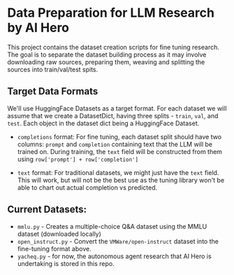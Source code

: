 # Data Preparation for LLM Research by AI Hero

This project contains the dataset creation scripts for fine tuning research. The goal is to separate the dataset building process as it may involve downloading raw sources, preparing them, weaving and splitting the sources into train/val/test spits.

## Target Data Formats
We'll use HuggingFace Datasets as a target format. For each dataset we will assume that we create a DatasetDict, having three splits - `train`, `val`, and `test`. Each object in the dataset dict being a HuggingFace Dataset.

- `completions` format: For fine tuning, each dataset split should have two columns: `prompt` and `completion` containing text that the LLM will be trained on. During training, the `text` field will be constructed from them using `row['prompt'] + row['completion']` 

- `text` format:  For traditional datasets, we might just have the `text` field. This will work, but will not be the best use as the tuning library won't be able to chart out actual completion vs predicted. 

## Current Datasets:
- `mmlu.py` - Creates a multiple-choice Q&A dataset using the MMLU dataset (downloaded locally) 
- `open_instruct.py` - Convert the `VMWare/open-instruct` dataset into the fine-tuning format above.
- `yacheq.py` - for now, the autonomous agent research that AI Hero is undertaking is stored in this repo.
